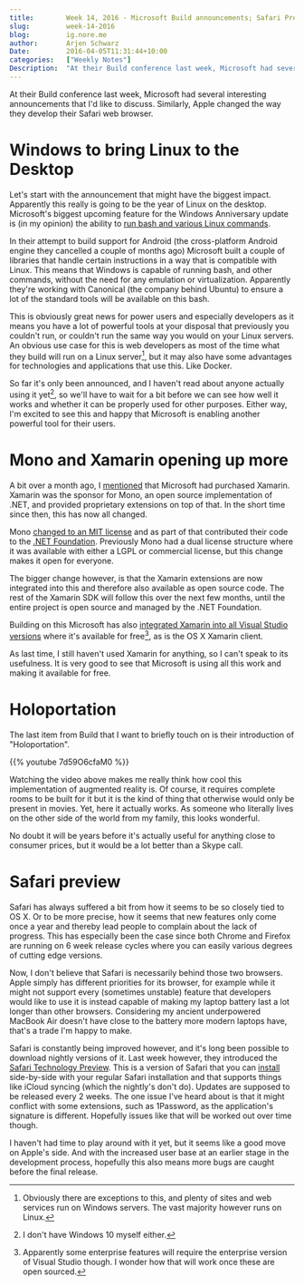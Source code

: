 ```yaml
---
title:        Week 14, 2016 - Microsoft Build announcements; Safari Preview
slug:         week-14-2016
blog:         ig.nore.me  
author:       Arjen Schwarz  
Date:         2016-04-05T11:31:44+10:00
categories:   ["Weekly Notes"]
Description:  "At their Build conference last week, Microsoft had several interesting announcements that I'd like to discuss. Similarly, Apple changed the way they develop their Safari web browser."
---
```


At their Build conference last week, Microsoft had several interesting announcements that I'd like to discuss. Similarly, Apple changed the way they develop their Safari web browser.

# Windows to bring Linux to the Desktop

Let's start with the announcement that might have the biggest impact. Apparently this really is going to be the year of Linux on the desktop. Microsoft's biggest upcoming feature for the Windows Anniversary update is (in my opinion) the ability to [run bash and various Linux commands][bashwindows]. 

In their attempt to build support for Android (the cross-platform Android engine they cancelled a couple of months ago) Microsoft built a couple of libraries that handle certain instructions in a way that is compatible with Linux. This means that Windows is capable of running bash, and other commands, without the need for any emulation or virtualization. Apparently they're working with Canonical (the company behind Ubuntu) to ensure a lot of the standard tools will be available on this bash.

This is obviously great news for power users and especially developers as it means you have a lot of powerful tools at your disposal that previously you couldn't run, or couldn't run the same way you would on your Linux servers. An obvious use case for this is web developers as most of the time what they build will run on a Linux server[^notalways], but it may also have some advantages for technologies and applications that use this. Like Docker.

So far it's only been announced, and I haven't read about anyone actually using it yet[^notme], so we'll have to wait for a bit before we can see how well it works and whether it can be properly used for other purposes. Either way, I'm excited to see this and happy that Microsoft is enabling another powerful tool for their users.

[bashwindows]: http://arstechnica.com/information-technology/2016/03/ubuntus-bash-and-linux-command-line-coming-to-windows-10/

[^notalways]: Obviously there are exceptions to this, and plenty of sites and web services run on Windows servers. The vast majority however runs on Linux.

[^notme]: I don't have Windows 10 myself either.

# Mono and Xamarin opening up more

A bit over a month ago, I [mentioned][weeklyxamarin] that Microsoft had purchased Xamarin. Xamarin was the sponsor for Mono, an open source implementation of .NET, and provided proprietary extensions on top of that. In the short time since then, this has now all changed.

Mono [changed to an MIT license][monoblog] and as part of that contributed their code to the [.NET Foundation][dotnet]. Previously Mono had a dual license structure where it was available with either a LGPL or commercial license, but this change makes it open for everyone. 

The bigger change however, is that the Xamarin extensions are now integrated into this and therefore also available as open source code. The rest of the Xamarin SDK will follow this over the next few months, until the entire project is open source and managed by the .NET Foundation.

Building on this Microsoft has also [integrated Xamarin into all Visual Studio versions][arsxamarin] where it's available for free[^notallfree], as is the OS X Xamarin client.

As last time, I still haven't used Xamarin for anything, so I can't speak to its usefulness. It is very good to see that Microsoft is using all this work and making it available for free.

[weeklyxamarin]: https://ig.nore.me/weekly-notes/week-9-2016/

[monoblog]: http://www.mono-project.com/news/2016/03/31/mono-relicensed-mit/

[dotnet]: http://www.dotnetfoundation.org/

[arsxamarin]: http://arstechnica.com/information-technology/2016/03/xamarin-now-free-in-visual-studio/

[^notallfree]: Apparently some enterprise features will require the enterprise version of Visual Studio though. I wonder how that will work once these are open sourced.

# Holoportation

The last item from Build that I want to briefly touch on is their introduction of "Holoportation".

{{% youtube 7d59O6cfaM0 %}}

Watching the video above makes me really think how cool this implementation of augmented reality is. Of course, it requires complete rooms to be built for it but it is the kind of thing that otherwise would only be present in movies. Yet, here it actually works. As someone who literally lives on the other side of the world from my family, this looks wonderful.

No doubt it will be years before it's actually useful for anything close to consumer prices, but it would be a lot better than a Skype call.

# Safari preview

Safari has always suffered a bit from how it seems to be so closely tied to OS X. Or to be more precise, how it seems that new features only come once a year and thereby lead people to complain about the lack of progress. This has especially been the case since both Chrome and Firefox are running on 6 week release cycles where you can easily various degrees of cutting edge versions. 

Now, I don't believe that Safari is necessarily behind those two browsers. Apple simply has different priorities for its browser, for example while it might not support every (sometimes unstable) feature that developers would like to use it is instead capable of making my laptop battery last a lot longer than other browsers. Considering my ancient underpowered MacBook Air doesn't have close to the battery more modern laptops have, that's a trade I'm happy to make.

Safari is constantly being improved however, and it's long been possible to download nightly versions of it. Last week however, they introduced the [Safari Technology Preview][preview]. This is a version of Safari that you can [install][downloadsafari] side-by-side with your regular Safari installation and that supports things like iCloud syncing (which the nightly's don't do). Updates are supposed to be released every 2 weeks. The one issue I've heard about is that it might conflict with some extensions, such as 1Password, as the application's signature is different. Hopefully issues like that will be worked out over time though.

I haven't had time to play around with it yet, but it seems like a good move on Apple's side. And with the increased user base at an earlier stage in the development process, hopefully this also means more bugs are caught before the final release.

[preview]: https://webkit.org/blog/6017/introducing-safari-technology-preview/

[downloadsafari]: https://developer.apple.com/safari/download/
